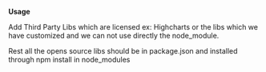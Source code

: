 **Usage**

Add Third Party Libs which are licensed ex: Highcharts or the libs which we have customized and we can not use directly the node_module.

Rest all the opens source libs should be in package.json and installed through npm install in node_modules